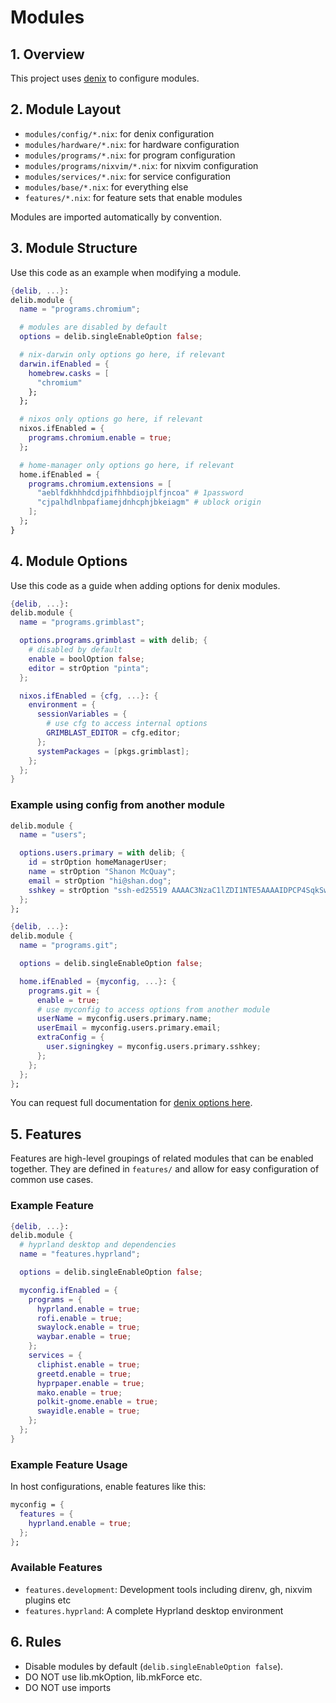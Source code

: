 # Modules

## 1. Overview

This project uses [denix](https://github.com/yunfachi/denix) to configure modules.

## 2. Module Layout

- `modules/config/*.nix`: for denix configuration
- `modules/hardware/*.nix`: for hardware configuration
- `modules/programs/*.nix`: for program configuration
- `modules/programs/nixvim/*.nix`: for nixvim configuration
- `modules/services/*.nix`: for service configuration
- `modules/base/*.nix`: for everything else
- `features/*.nix`: for feature sets that enable modules

Modules are imported automatically by convention.

## 3. Module Structure

Use this code as an example when modifying a module.

```nix
{delib, ...}:
delib.module {
  name = "programs.chromium";

  # modules are disabled by default
  options = delib.singleEnableOption false;

  # nix-darwin only options go here, if relevant
  darwin.ifEnabled = {
    homebrew.casks = [
      "chromium"
    };
  };

  # nixos only options go here, if relevant
  nixos.ifEnabled = {
    programs.chromium.enable = true;
  };

  # home-manager only options go here, if relevant
  home.ifEnabled = {
    programs.chromium.extensions = [
      "aeblfdkhhhdcdjpifhhbdiojplfjncoa" # 1password
      "cjpalhdlnbpafiamejdnhcphjbkeiagm" # ublock origin
    ];
  };
}
```

## 4. Module Options

Use this code as a guide when adding options for denix modules.

```nix
{delib, ...}:
delib.module {
  name = "programs.grimblast";

  options.programs.grimblast = with delib; {
    # disabled by default
    enable = boolOption false;
    editor = strOption "pinta";
  };

  nixos.ifEnabled = {cfg, ...}: {
    environment = {
      sessionVariables = {
        # use cfg to access internal options
        GRIMBLAST_EDITOR = cfg.editor;
      };
      systemPackages = [pkgs.grimblast];
    };
  };
}
```

### Example using config from another module

```nix
delib.module {
  name = "users";

  options.users.primary = with delib; {
    id = strOption homeManagerUser;
    name = strOption "Shanon McQuay";
    email = strOption "hi@shan.dog";
    sshkey = strOption "ssh-ed25519 AAAAC3NzaC1lZDI1NTE5AAAAIDPCP4SqkSwxkX9dkk36idNz7wCtXfa84hwkkflJVuDF";
  };
};

{delib, ...}:
delib.module {
  name = "programs.git";

  options = delib.singleEnableOption false;

  home.ifEnabled = {myconfig, ...}: {
    programs.git = {
      enable = true;
      # use myconfig to access options from another module
      userName = myconfig.users.primary.name;
      userEmail = myconfig.users.primary.email;
      extraConfig = {
        user.signingkey = myconfig.users.primary.sshkey;
      };
    };
  };
};
```

You can request full documentation for [denix options here](https://yunfachi.github.io/denix/options/introduction).

## 5. Features

Features are high-level groupings of related modules that can be enabled together. They are defined in `features/` and allow for easy configuration of common use cases.

### Example Feature

```nix
{delib, ...}:
delib.module {
  # hyprland desktop and dependencies
  name = "features.hyprland";

  options = delib.singleEnableOption false;

  myconfig.ifEnabled = {
    programs = {
      hyprland.enable = true;
      rofi.enable = true;
      swaylock.enable = true;
      waybar.enable = true;
    };
    services = {
      cliphist.enable = true;
      greetd.enable = true;
      hyprpaper.enable = true;
      mako.enable = true;
      polkit-gnome.enable = true;
      swayidle.enable = true;
    };
  };
}
```

### Example Feature Usage

In host configurations, enable features like this:

```nix
myconfig = {
  features = {
    hyprland.enable = true;
  };
};
```

### Available Features

- `features.development`: Development tools including direnv, gh, nixvim plugins etc
- `features.hyprland`: A complete Hyprland desktop environment

## 6. Rules

- Disable modules by default (`delib.singleEnableOption false`).
- DO NOT use lib.mkOption, lib.mkForce etc.
- DO NOT use imports

